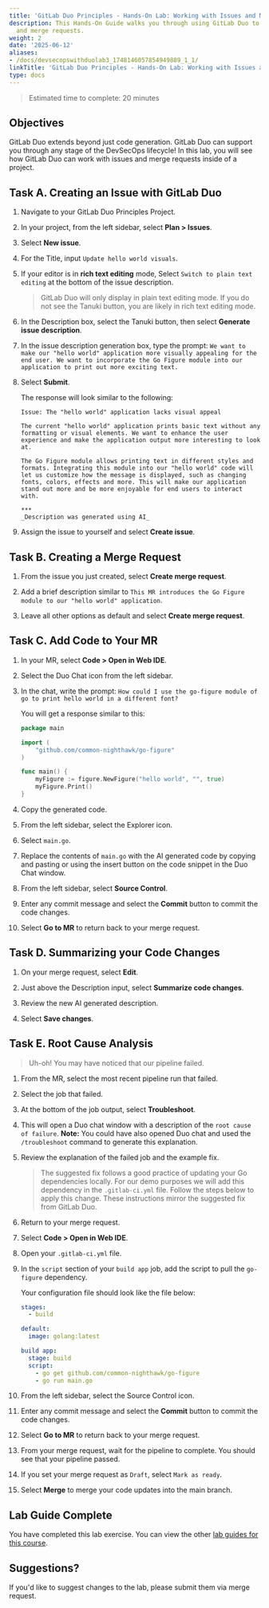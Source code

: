 ```yaml
---
title: 'GitLab Duo Principles - Hands-On Lab: Working with Issues and Merge Requests'
description: This Hands-On Guide walks you through using GitLab Duo to create Issues
  and merge requests.
weight: 2
date: '2025-06-12'
aliases:
- /docs/devsecopswithduolab3_1748146057854949889_1_1/
linkTitle: 'GitLab Duo Principles - Hands-On Lab: Working with Issues and Merge Requests'
type: docs
---
```


> Estimated time to complete: 20 minutes

## Objectives

GitLab Duo extends beyond just code generation. GitLab Duo can support you through any stage of the DevSecOps lifecycle! In this lab, you will see how GitLab Duo can work with issues and merge requests inside of a project.

## Task A. Creating an Issue with GitLab Duo

1. Navigate to your GitLab Duo Principles Project.

1. In your project, from the left sidebar, select **Plan > Issues**.

1. Select **New issue**.

1. For the Title, input `Update hello world visuals`.

1. If your editor is in **rich text editing** mode, Select `Switch to plain text editing` at the bottom of the issue description.

   > GitLab Duo will only display in plain text editing mode. If you do not see the Tanuki button, you are likely in rich text editing mode.

1. In the Description box, select the Tanuki button, then select **Generate issue description**.

1. In the issue description generation box, type the prompt: `We want to make our "hello world" application more visually appealing for the end user. We want to incorporate the Go Figure module into our application to print out more exciting text.`

1. Select **Submit**.

   The response will look similar to the following:

   ```text
   Issue: The "hello world" application lacks visual appeal

   The current "hello world" application prints basic text without any formatting or visual elements. We want to enhance the user experience and make the application output more interesting to look at.

   The Go Figure module allows printing text in different styles and formats. Integrating this module into our "hello world" code will let us customize how the message is displayed, such as changing fonts, colors, effects and more. This will make our application stand out more and be more enjoyable for end users to interact with.

   ***
   _Description was generated using AI_

   ```

1. Assign the issue to yourself and select **Create issue**.

## Task B. Creating a Merge Request

1. From the issue you just created, select **Create merge request**.

1. Add a brief description similar to `This MR introduces the Go Figure module to our "hello world" application`.

1. Leave all other options as default and select **Create merge request**.

## Task C. Add Code to Your MR

1. In your MR, select **Code > Open in Web IDE**.

1. Select the Duo Chat icon from the left sidebar.

1. In the chat, write the prompt: `How could I use the go-figure module of go to print hello world in a different font?`

   You will get a response similar to this:

   ```go
   package main

   import (
       "github.com/common-nighthawk/go-figure"
   )

   func main() {
       myFigure := figure.NewFigure("hello world", "", true)
       myFigure.Print()
   }
   ```

1. Copy the generated code.

1. From the left sidebar, select the Explorer icon.

1. Select `main.go`.

1. Replace the contents of `main.go` with the AI generated code by copying and pasting or using the insert button on the code snippet in the Duo Chat window.

1. From the left sidebar, select **Source Control**.

1. Enter any commit message and select the **Commit** button to commit the code changes.

1. Select **Go to MR** to return back to your merge request.

## Task D. Summarizing your Code Changes

1. On your merge request, select **Edit**.

1. Just above the Description input, select **Summarize code changes**.

1. Review the new AI generated description.

1. Select **Save changes**.

## Task E. Root Cause Analysis

> Uh-oh! You may have noticed that our pipeline failed.

1. From the MR, select the most recent pipeline run that failed.

1. Select the job that failed.

1. At the bottom of the job output, select **Troubleshoot**.

1. This will open a Duo chat window with a description of the `root cause of failure`. **Note:** You could have also opened Duo chat and used the `/troubleshoot` command to generate this explanation.

1. Review the explanation of the failed job and the example fix.

   > The suggested fix follows a good practice of updating your Go dependencies locally. For our demo purposes we will add this dependency in the `.gitlab-ci.yml` file. Follow the steps below to apply this change. These instructions mirror the suggested fix from GitLab Duo.

1. Return to your merge request.

1. Select **Code > Open in Web IDE**.

1. Open your `.gitlab-ci.yml` file.

1. In the `script` section of your `build app` job, add the script to pull the `go-figure` dependency.

   Your configuration file should look like the file below:

   ```yml
   stages:
     - build

   default:
     image: golang:latest

   build app:
     stage: build
     script:
       - go get github.com/common-nighthawk/go-figure
       - go run main.go
   ```

1. From the left sidebar, select the Source Control icon.

1. Enter any commit message and select the **Commit** button to commit the code changes.

1. Select **Go to MR** to return back to your merge request.

1. From your merge request, wait for the pipeline to complete. You should see that your pipeline passed.

1. If you set your merge request as `Draft`, select `Mark as ready`.

1. Select **Merge** to merge your code updates into the main branch.

## Lab Guide Complete

You have completed this lab exercise. You can view the other [lab guides for this course](/handbook/customer-success/professional-services-engineering/education-services/devsecopswithduo).

## Suggestions?

If you'd like to suggest changes to the lab, please submit them via merge request.
